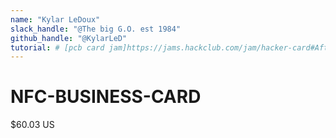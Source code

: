 ```yaml
---
name: "Kylar LeDoux"
slack_handle: "@The big G.O. est 1984"
github_handle: "@KylarLeD"
tutorial: # [pcb card jam]https://jams.hackclub.com/jam/hacker-card#After%20receiving%20your%20PCB
---
```


# NFC-BUSINESS-CARD



 $60.03 US
